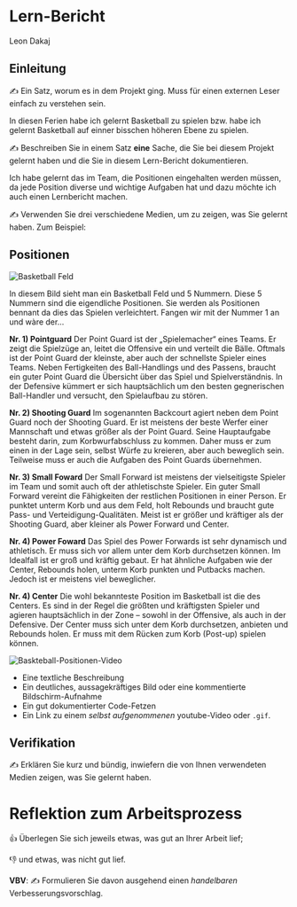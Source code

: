 # Lern-Bericht
Leon Dakaj

## Einleitung

✍️ Ein Satz, worum es in dem Projekt ging. Muss für einen externen Leser einfach zu verstehen sein.

In diesen Ferien habe ich gelernt Basketball zu spielen bzw. habe ich gelernt Basketball auf einner bisschen höheren Ebene zu spielen.

✍️ Beschreiben Sie in einem Satz **eine** Sache, die Sie bei diesem Projekt gelernt haben und die Sie in diesem Lern-Bericht dokumentieren.

Ich habe gelernt das im Team, die Positionen eingehalten werden müssen, da jede Position diverse und wichtige Aufgaben hat und dazu möchte ich auch einen Lernbericht machen.

✍️ Verwenden Sie drei verschiedene Medien, um zu zeigen, was Sie gelernt haben. Zum Beispiel:

## Positionen ##

![Basketball Feld](https://upload.wikimedia.org/wikipedia/commons/a/ac/Basketball_Positions.png)

In diesem Bild sieht man ein Basketball Feld und 5 Nummern. Diese 5 Nummern sind die eigendliche Positionen. Sie werden als Positionen bennant da dies das Spielen verleichtert. Fangen wir mit der Nummer 1 an und wàre der...

**Nr. 1) Pointguard**
Der Point Guard ist der „Spielemacher“ eines Teams. Er zeigt die Spielzüge an, leitet die Offensive ein und verteilt die Bälle. Oftmals ist der Point Guard der kleinste, aber auch der schnellste Spieler eines Teams. Neben Fertigkeiten des Ball-Handlings und des Passens, braucht ein guter Point Guard die Übersicht über das Spiel und Spielverständnis. In der Defensive kümmert er sich hauptsächlich um den besten gegnerischen Ball-Handler und versucht, den Spielaufbau zu stören. 

**Nr. 2) Shooting Guard**
Im sogenannten Backcourt agiert neben dem Point Guard noch der Shooting Guard.  Er ist meistens der beste Werfer einer Mannschaft und etwas größer als der Point Guard. Seine Hauptaufgabe besteht darin, zum Korbwurfabschluss zu kommen. Daher muss er zum einen in der Lage sein, selbst Würfe zu kreieren, aber auch beweglich sein. Teilweise muss er auch die Aufgaben des Point Guards übernehmen.

**Nr. 3) Small Foward**
Der Small Forward ist meistens der vielseitigste Spieler im Team und somit auch oft der athletischste Spieler. Ein guter Small Forward vereint die Fähigkeiten der restlichen Positionen in einer Person. Er punktet unterm Korb und aus dem Feld, holt Rebounds und braucht gute Pass- und Verteidigung-Qualitäten.  Meist ist er größer und kräftiger als der Shooting Guard, aber kleiner als Power Forward und Center.

**Nr. 4) Power Foward**
Das Spiel des Power Forwards ist sehr dynamisch und athletisch. Er muss sich vor allem unter dem Korb durchsetzen können. Im Idealfall ist er groß und kräftig gebaut. Er hat ähnliche Aufgaben wie der Center, Rebounds holen, unterm Korb punkten und Putbacks machen. Jedoch ist er meistens viel beweglicher.

**Nr. 4) Center**
Die wohl bekannteste Position im Basketball ist die des Centers. Es sind in der Regel die größten und kräftigsten Spieler und agieren hauptsächlich in der Zone – sowohl in der Offensive, als auch in der Defensive. Der Center muss sich unter dem Korb durchsetzen, anbieten und Rebounds holen. Er muss mit dem Rücken zum Korb (Post-up) spielen können.

![Baskteball-Positionen-Video](https://i.ytimg.com/an_webp/IuDJZiBJcZw/mqdefault_6s.webp?du=3000&sqp=CKil95cG&rs=AOn4CLADcYN_X-PHOyDK6_Tt3DuFLqQq4Q)

* Eine textliche Beschreibung
* Ein deutliches, aussagekräftiges Bild oder eine kommentierte Bildschirm-Aufnahme
* Ein gut dokumentierter Code-Fetzen
* Ein Link zu einem *selbst aufgenommenen* youtube-Video oder `.gif`.

## Verifikation

✍️ Erklären Sie kurz und bündig, inwiefern die von Ihnen verwendeten Medien zeigen, was Sie gelernt haben.

# Reflektion zum Arbeitsprozess

👍 Überlegen Sie sich jeweils etwas, was gut an Ihrer Arbeit lief; 

👎 und etwas, was nicht gut lief.

**VBV**: ✍️ Formulieren Sie davon ausgehend einen *handelbaren* Verbesserungsvorschlag.
